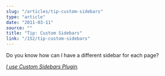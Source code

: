 ```yaml
---
slug: "/articles/tip-custom-sidebars"
type: "article"
date: "2011-03-11"
source: ""
title: "Tip: Custom Sidebars"
link: "/152/tip-custom-sidebars"
---
```


Do you know how can I have a different sidebar for each page?

<address><a title="Wordpress custom sidebars" href="http://wordpress.org/extend/plugins/custom-sidebars/" target="_blank">I use Custom Sidebars Plugin</a>.</address>